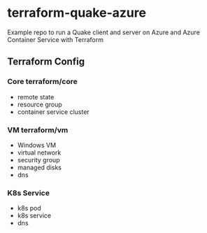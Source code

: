 # terraform-quake-azure
Example repo to run a Quake client and server on Azure and Azure Container Service with Terraform

## Terraform Config
### Core terraform/core
- remote state
- resource group
- container service cluster

### VM terraform/vm
- Windows VM
- virtual network
- security group
- managed disks
- dns

### K8s Service
- k8s pod
- k8s service
- dns
